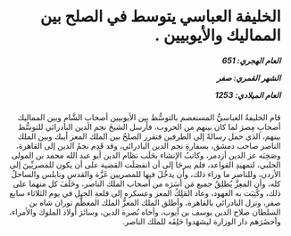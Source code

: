 <h1 dir="rtl">الخليفة العباسي يتوسط في الصلح بين المماليك والأيوبيين .</h1>

<h5 dir="rtl">العام الهجري:  651

الشهر القمري: صفر

العام الميلادي: 1253</h5>

<p dir="rtl">قام الخليفةُ العباسيُّ المستعصم بالتوسُّط بين الأيوبيين أصحابِ الشَّامِ وبين المماليك أصحابِ مِصرَ لما كان بينهم من الحروب، فأرسل الشيخَ نجم الدين البادرائي للتوسُّط بينهم، الذي حمل رسالةً إلى الطرفين فتقرر الصلحُ بين الملك المعز أيبك وبين الملك الناصر صاحب دمشق، بسفارةِ نجم الدين البادرائي، وقد قَدِم نجمُ الدين إلى القاهرة، وصَحِبَه عز الدين أزدمر، وكاتبُ الإنشاء بحَلَب نظام الدين أبو عبد الله محمد بن المولى الحلبي، لتمهيدِ القواعد، فلم يبرحَا إلى أن انفصَلَت القضية على أن يكون للمصريِّينَ إلى الأردن، وللناصر ما وراء ذلك، وأن يدخُلَ فيها للمصريين غَزَّة والقدس ونابلس والساحلُ كله، وأن المعِزَّ يُطلِقُ جميع مَن أسَرَه من أصحاب الملك الناصر، وحَلَفَ كل منهما على ذلك، وكُتِبَت به العهود، وعاد المَلِكُ المعز وعسكره إلى قلعةِ الجبل في يوم الثلاثاء سابع صفر، ونزل البادرائي بالقاهرة، وأطلق الملك المعزُّ الملك المعظَّم توران شاه بن السلطان صلاح الدين يوسف بن أيوب، وأخاه نُصرة الدين، وسائرَ أولاد الملوك والأمراء، وأحضَرَهم دار الوزارة ليشهَدوا حَلِفَه للملك الناصر.</p></br>
